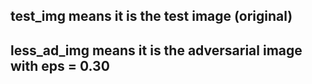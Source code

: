 ## test_img means it is the test image (original)
## less_ad_img means it is the adversarial image with eps = 0.30

